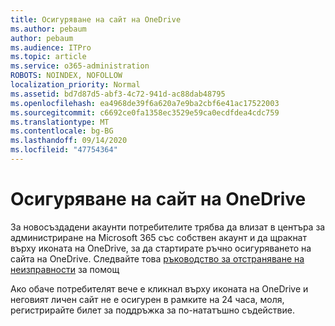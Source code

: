 ```yaml
---
title: Осигуряване на сайт на OneDrive
ms.author: pebaum
author: pebaum
ms.audience: ITPro
ms.topic: article
ms.service: o365-administration
ROBOTS: NOINDEX, NOFOLLOW
localization_priority: Normal
ms.assetid: bd7d87d5-abf3-4c72-941d-ac88dab48795
ms.openlocfilehash: ea4968de39f6a620a7e9ba2cbf6e41ac17522003
ms.sourcegitcommit: c6692ce0fa1358ec3529e59ca0ecdfdea4cdc759
ms.translationtype: MT
ms.contentlocale: bg-BG
ms.lasthandoff: 09/14/2020
ms.locfileid: "47754364"
---
```

# <a name="onedrive-site-provisioning"></a>Осигуряване на сайт на OneDrive

За новосъздадени акаунти потребителите трябва да влизат в центъра за администриране на Microsoft 365 със собствен акаунт и да щракнат върху иконата на OneDrive, за да стартирате ръчно осигуряването на сайта на OneDrive.
Следвайте това [ръководство за отстраняване на неизправности](https://docs.microsoft.com/sharepoint/support/sites/troubleshooting-guide-for-sites-stopped-at-provisioning) за помощ

Ако обаче потребителят вече е кликнал върху иконата на OneDrive и неговият личен сайт не е осигурен в рамките на 24 часа, моля, регистрирайте билет за поддръжка за по-нататъшно съдействие.

